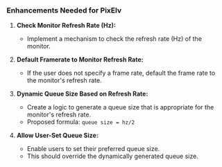 ### Enhancements Needed for PixElv

1. **Check Monitor Refresh Rate (Hz):**
   - Implement a mechanism to check the refresh rate (Hz) of the monitor.

2. **Default Framerate to Monitor Refresh Rate:**
   - If the user does not specify a frame rate, default the frame rate to the monitor's refresh rate.

3. **Dynamic Queue Size Based on Refresh Rate:**
   - Create a logic to generate a queue size that is appropriate for the monitor's refresh rate. 
   - Proposed formula: `queue size = hz/2`

4. **Allow User-Set Queue Size:**
   - Enable users to set their preferred queue size. 
   - This should override the dynamically generated queue size.